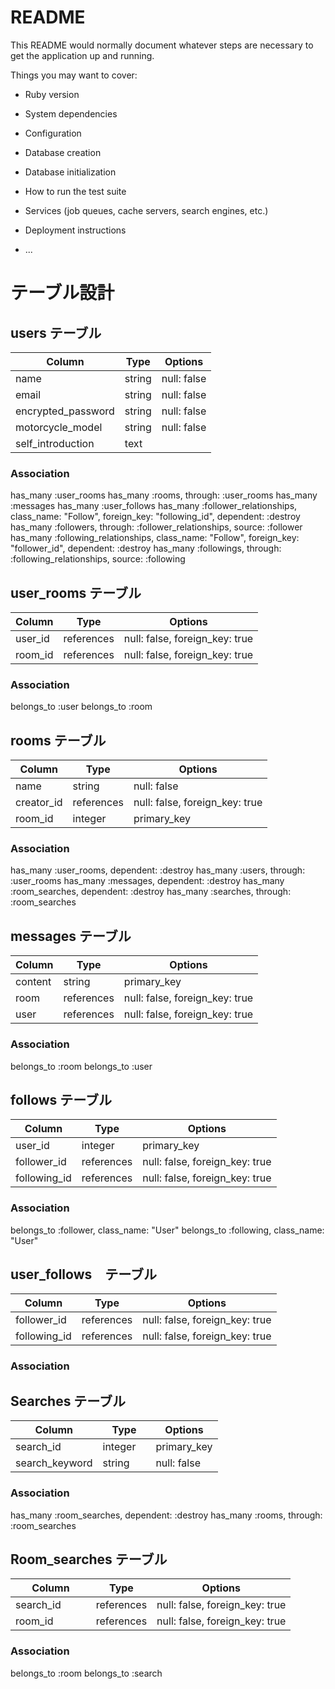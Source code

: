 # README

This README would normally document whatever steps are necessary to get the
application up and running.

Things you may want to cover:

* Ruby version

* System dependencies

* Configuration

* Database creation

* Database initialization

* How to run the test suite

* Services (job queues, cache servers, search engines, etc.)

* Deployment instructions

* ...

<!-- ## comments 
| Column       | Type       | Options                        |
| ------------ | ---------- | ------------------------------ |
| comment_id   | integer    | primary_key                    |
| post_id      | references | null: false, foreign_key: true |
| commenter_id | references | null: false, foreign_key: true |
| comment_text | text       | null: false                    |
| comment_time | datetime   | null: false                    | -->


# テーブル設計

## users テーブル

| Column             | Type    | Options     |
| ------------------ | ------  | ----------- |
| name               | string  | null: false |
| email              | string  | null: false |
| encrypted_password | string  | null: false |
| motorcycle_model   | string  | null: false |
| self_introduction  | text    |             |
### Association
has_many :user_rooms
has_many :rooms, through: :user_rooms
has_many :messages
has_many :user_follows
has_many :follower_relationships, class_name: "Follow", foreign_key: "following_id", dependent: :destroy
has_many :followers, through: :follower_relationships, source: :follower
has_many :following_relationships, class_name: "Follow", foreign_key: "follower_id", dependent: :destroy
has_many :followings, through: :following_relationships, source: :following
<!-- 中間テーブル -->
## user_rooms テーブル
| Column          | Type       | Options                        |
| --------------- | -----------| ------------------------------ |
|user_id          |	references |	null: false, foreign_key: true|
|room_id	        | references | 	null: false, foreign_key: true|
### Association
  belongs_to :user
  belongs_to :room

## rooms テーブル

| Column          | Type       | Options                        |
| --------------- | -----------| ------------------------------ |
| name            | string     | null: false                    |
| creator_id      | references | null: false, foreign_key: true |
| room_id         | integer    | primary_key                    |
### Association
has_many :user_rooms, dependent: :destroy
has_many :users, through: :user_rooms
has_many :messages, dependent: :destroy
has_many :room_searches, dependent: :destroy
has_many :searches, through: :room_searches

##  messages テーブル
| Column       | Type       | Options                        |
| ------------ | ---------- | ------------------------------ |
| content      | string     | primary_key                    |
| room         | references | null: false, foreign_key: true |
| user         | references | null: false, foreign_key: true |
### Association
belongs_to :room
belongs_to :user

## follows テーブル
| Column      | Type       | Options                        |
| ----------- | ---------- | ------------------------------ |
|user_id      | integer    | primary_key                    |
|follower_id  | references | null: false, foreign_key: true |
|following_id | references | null: false, foreign_key: true |
### Association
belongs_to :follower, class_name: "User"
belongs_to :following, class_name: "User"
<!-- 中間テーブル -->

## user_follows　テーブル
| Column      | Type       | Options                        |
| ----------- | ---------- | ------------------------------ |
|follower_id  | references | null: false, foreign_key: true |
|following_id | references | null: false, foreign_key: true |
### Association


## Searches テーブル
| Column         | Type   　| Options     |
| -------------- | -------- | ----------- |
| search_id      | integer　| primary_key |
| search_keyword | string　 | null: false |
### Association
has_many :room_searches, dependent: :destroy
has_many :rooms, through: :room_searches
<!-- 中間テーブル -->
## Room_searches テーブル

| Column         | Type     　| Options                        |
| -------------- | --------   | ------------------------------ |
| search_id      | references | null: false, foreign_key: true |
|   room_id 　　　| references | null: false, foreign_key: true |

### Association
belongs_to :room
belongs_to :search